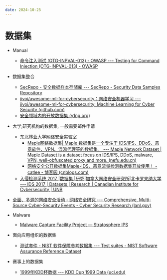 ```yaml
---
date: 2024-10-25
---
```


# 数据集

- Manual
  - [命令注入测试 (OTG-INPVAL-013) - OWASP --- Testing for Command Injection (OTG-INPVAL-013) - OWASP](https://wiki.owasp.org/index.php/Testing_for_Command_Injection_(OTG-INPVAL-013))
- 数据集整合
  - [SecRepo - 安全数据样本存储库 --- SecRepo - Security Data Samples Repository](https://www.secrepo.com/)
  - [jivoi/awesome-ml-for-cybersecurity：网络安全机器学习 --- jivoi/awesome-ml-for-cybersecurity: Machine Learning for Cyber Security (github.com)](https://github.com/jivoi/awesome-ml-for-cybersecurity?tab=readme-ov-file#-datasets)
  - [安全领域内的开放数据集 (y1ng.org)](https://y1ng.org/2021/03/25/开放安全数据集整理/)
- 大学,研究机构的数据集, 一般需要邮件申请
  - 东北林业大学网络安全实验室
    - [Maple网络数据集| Maple 数据集是一个专注于 IDS/IPS、DDoS、恶意软件、VPN、混淆代理等的数据集。 --- Maple Network Dataset | Maple Dataset is a dataset focus on IDS/IPS, DDoS, malware, VPN, well-obfuscated proxy and more. (nefu.edu.cn)](https://maple.nefu.edu.cn/)
    - [网络安全公开数据集Maple-IDS，恶意流量检测数据集开放使用！ - catlee - 博客园 (cnblogs.com)](https://www.cnblogs.com/catlee/p/18389946)
  - [入侵检测系统 2017 |数据集 |研究|加拿大网络安全研究所|北卡罗来纳大学 --- IDS 2017 | Datasets | Research | Canadian Institute for Cybersecurity | UNB](https://www.unb.ca/cic/datasets/ids-2017.html)

- [全面、多源的网络安全活动 - 网络安全研究 --- Comprehensive, Multi-Source Cyber-Security Events - Cyber Security Research (lanl.gov)](https://csr.lanl.gov/data/cyber1/)
- Malware
  - [Malware Capture Facility Project — Stratosphere IPS](https://www.stratosphereips.org/datasets-malware)
- 面向应用组织的数据集
  - [测试套件 - NIST 软件保障参考数据集 --- Test suites - NIST Software Assurance Reference Dataset](https://samate.nist.gov/SARD/test-suites)
- 赛事上的数据集
  - [1999年KDD杯数据 --- KDD Cup 1999 Data (uci.edu)](https://kdd.ics.uci.edu/databases/kddcup99/kddcup99.html)

